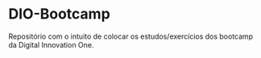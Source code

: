# DIO-Bootcamp
Repositório com o intuito de colocar os estudos/exercícios dos bootcamp da Digital Innovation One.
